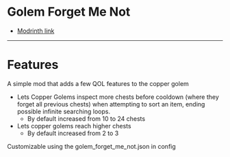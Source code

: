# Golem Forget Me Not

- [Modrinth link](https://modrinth.com/mod/golem-forget-me-not)<br>

---

# Features

A simple mod that adds a few QOL features to the copper golem

- Lets Copper Golems inspect more chests before cooldown (where they forget all previous chests) when attempting to sort an item, ending possible infinite searching loops.
  - By default increased from 10 to 24 chests
- Lets copper golems reach higher chests
  - By default increased from 2 to 3

Customizable using the golem_forget_me_not.json in config

